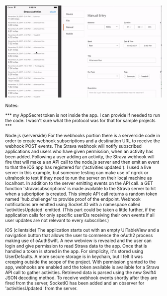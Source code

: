 ![alt text](webhook_demo.gif)


Notes:

*** my AppSecret token is not inside the app. I can provide if needed to run the code. I wasn't sure what the protocol was for that for sample projects ***

Node.js (serverside)
For the webhooks portion there is a serverside code in order to create webhook subscriptions and a destination URL to receive the webhook POST events. 
The Strava webhook will notify subscribed applications and users who have given permission, when an activity has been added. Following a user adding an activity, the Strava webhook will fire that will make a an API call to the node.js server and then emit an event to that the iOS app has registered for ('activities updated'). I used a live server in this example, but someone testing can make use of ngrok or ultrahook to test if they need to run the server on their local machine as localhost.
In addition to the server emitting events on the API call. a GET function 'stravasubscriptions' is made available to the Strava server to hit when a subcription is created. This simple API call returns a random token named 'hub.challenge' to provide proof of the endpoint.
Webhook notifications are emitted using Socket.IO with a namespace called 'activitiesUpdated' emitted. (This part could be taken a little further, if the application calls for only specific userIDs receiving their own events if all user updates are not relevant to every subscriber.)


iOS (clientside)
The application starts out with an empty UITableView and a navigation button that allows the user to commence the oAuth2 process making use of oAuthSwift. A new webview is revealed and the user can login and give permission to read Strava data to the app. Once that is handled a token is stored in the app. For simplicity, it's stored using UserDefaults. A more secure storage is in keychain, but I felt it was creeping outside the scope of the project.  With permission granted to the app, webhooks are enabled and the token available is available for a Strava API call to gather activities. Retrieved data is parsed using the new Swift4 JSON decoding method. 
To receive webhook events shortly after they are fired from the server, SocketIO has been added and an observer for 'activitiesUpdated' from the server.



